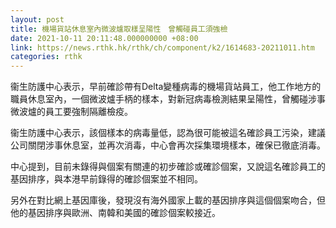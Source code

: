 ```yaml
---
layout: post
title: 機場貨站休息室內微波爐取樣呈陽性　曾觸碰員工須強檢
date: 2021-10-11 20:11:48.000000000 +08:00
link: https://news.rthk.hk/rthk/ch/component/k2/1614683-20211011.htm
categories: rthk
---
```


衞生防護中心表示，早前確診帶有Delta變種病毒的機場貨站員工，他工作地方的職員休息室內，一個微波爐手柄的樣本，對新冠病毒檢測結果呈陽性，曾觸碰涉事微波爐的員工要強制隔離檢疫。

衞生防護中心表示，該個樣本的病毒量低，認為很可能被這名確診員工污染，建議公司關閉涉事休息室，並再次消毒，中心會再次採集環境樣本，確保已徹底消毒。

中心提到，目前未錄得與個案有關連的初步確診或確診個案，又說這名確診員工的基因排序，與本港早前錄得的確診個案並不相同。

另外在對比網上基因庫後，發現沒有海外國家上載的基因排序與這個個案吻合，但他的基因排序與歐洲、南韓和美國的確診個案較接近。
